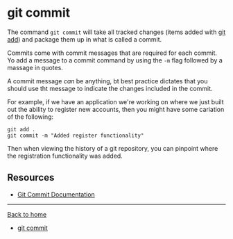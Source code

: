 # **git commit**

The command `git commit` will take all tracked changes (items added with [git add](./Add.md)) and package them up in what is called a commit.

Commits come with commit messages that are required for each commit. Yo add a message to a commit command by using the `-m` flag followed by a massage in quotes. 

A commit message _can_ be anything, bt best practice dictates that you should use tht message to indicate the changes included in the commit.

For example, if we have an application we're working on where we just built out the ability to register new accounts, then you might have some cariation of the following:

```
git add .
git commit -m "Added register functionality"
```

Then when viewing the history of a git repository, you can pinpoint where the registration functionality was added. 

## Resources
- [Git Commit Documentation](https://git-scm.com/docs/git-commit)
---
[Back to home](../README.md)
- [git commit](./Commands/Commit.md)
